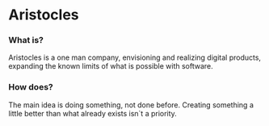 # Aristocles

### What is?
Aristocles is a one man company, envisioning and realizing digital products, expanding the known limits of what is possible with software.

### How does?
The main idea is doing something, not done before. Creating something a little better than what already exists isn`t a priority.
